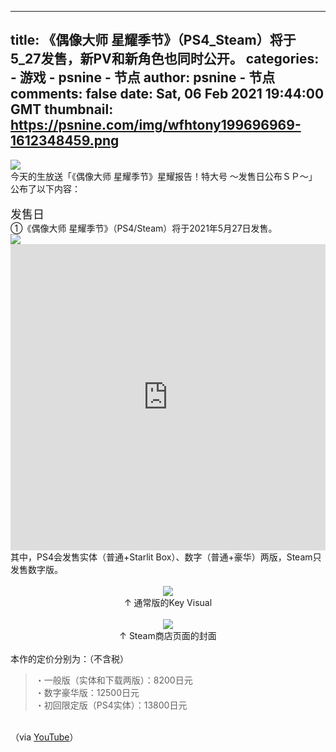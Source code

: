 
---
title: 《偶像大师 星耀季节》（PS4_Steam）将于5_27发售，新PV和新角色也同时公开。
categories: 
    - 游戏
    - psnine - 节点
author: psnine - 节点
comments: false
date: Sat, 06 Feb 2021 19:44:00 GMT
thumbnail: https://psnine.com/img/wfhtony199696969-1612348459.png
---

<div>   
<img src="https://psnine.com/img/wfhtony199696969-1612348459.png" class="imgclick" referrerpolicy="no-referrer"><br>今天的生放送「《偶像大师 星耀季节》星耀报告！特大号 ～发售日公布ＳＰ～」公布了以下内容：<br><br><span style="font-size:18px;">发售日</span><br>①《偶像大师 星耀季节》（PS4/Steam）将于2021年5月27日发售。<br><img src="https://tc2.wfhtony.space/images/2021/02/06/c201e96f2525e39752a09c82118aaeb5.png" class="imgclick" referrerpolicy="no-referrer"><br><iframe width="100%" height="490" src="https://player.youku.com/embed/XNTA5OTMxMzEwMA==" frameborder="0" allowfullscreen></iframe><br>其中，PS4会发售实体（普通+Starlit Box）、数字（普通+豪华）两版，Steam只发售数字版。<br><br><center><img src="https://tc2.wfhtony.space/images/2021/02/06/4909517fcea892fdc8ea411c7bf913ab.png" class="imgclick" referrerpolicy="no-referrer"><br>↑ 通常版的Key Visual<br><br><img src="https://psnine.com/img/wfhtony199696969-1612586729.jpg" class="imgclick" referrerpolicy="no-referrer"><br>↑ Steam商店页面的封面</center><br>本作的定价分别为：（不含税）<blockquote>・一般版（实体和下载两版）：8200日元<br>・数字豪华版：12500日元<br>・初回限定版（PS4实体）：13800日元</blockquote><br>（via <a href="https://www.youtube.com/watch?v=Y6eccTcINmY" target="_blank">YouTube</a>）<br>  
</div>
            